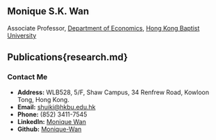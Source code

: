 ## Monique S.K. Wan

Associate Professor, [Department of Economics](https://econ.hkbu.edu.hk/eng/main/Index), [Hong Kong Baptist University](https://bus.hkbu.edu.hk/eng/bus/main/Index)

## Publications{research.md}

### Contact Me
* **Address:** WLB528, 5/F, Shaw Campus, 34 Renfrew Road, Kowloon Tong, Hong Kong.
* **Email:** shuiki@hkbu.edu.hk
* **Phone:** (852) 3411-7545
* **LinkedIn:** [Monique Wan](https://hk.linkedin.com/in/monique-wan-93a668122)
* **Github:** [Monique-Wan](https://github.com/Monique-Wan/moniquewan/settings/pages)
